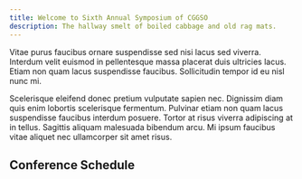 ```yaml
---
title: Welcome to Sixth Annual Symposium of CGGSO
description: The hallway smelt of boiled cabbage and old rag mats.
---
```


Vitae purus faucibus ornare suspendisse sed nisi lacus sed viverra. Interdum velit euismod in pellentesque massa placerat duis ultricies lacus. Etiam non quam lacus suspendisse faucibus. Sollicitudin tempor id eu nisl nunc mi. 

Scelerisque eleifend donec pretium vulputate sapien nec. Dignissim diam quis enim lobortis scelerisque fermentum. Pulvinar etiam non quam lacus suspendisse faucibus interdum posuere. Tortor at risus viverra adipiscing at in tellus. Sagittis aliquam malesuada bibendum arcu. Mi ipsum faucibus vitae aliquet nec ullamcorper sit amet risus.

## Conference Schedule

<script src="https://events.timely.fun/embed.js" data-src="https://events.timely.fun/rnguyxmo/?range=custom&start_date=2023-02-16&end_date=2023-02-17" data-max-height="25%"  id="timely_script" class="timely-script"></script>